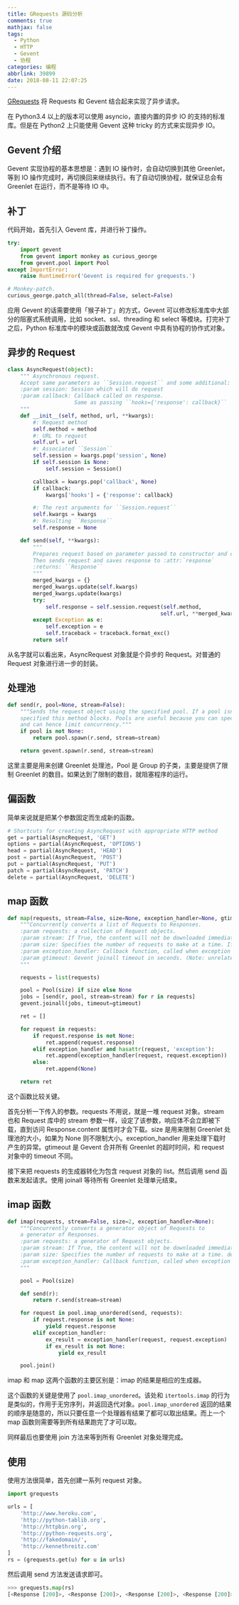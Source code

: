 ```yaml
---
title: GRequests 源码分析
comments: true
mathjax: false
tags:
  - Python
  - HTTP
  - Gevent
  - 协程
categories: 编程
abbrlink: 39899
date: 2018-08-11 22:07:25
---
```


[GRequests](https://github.com/kennethreitz/grequests) 将 Requests 和 Gevent 结合起来实现了异步请求。

<!--more-->

在 Python3.4 以上的版本可以使用 asyncio，直接内置的异步 IO 的支持的标准库。但是在 Python2 上只能使用 Gevent 这种 tricky 的方式来实现异步 IO。

## Gevent 介绍

Gevent 实现协程的基本思想是：遇到 IO 操作时，会自动切换到其他 Greenlet，等到 IO 操作完成时，再切换回来继续执行。有了自动切换协程，就保证总会有 Greenlet 在运行，而不是等待 IO 中。

## 补丁

代码开始，首先引入 Gevent 库，并进行补丁操作。

```python
try:
    import gevent
    from gevent import monkey as curious_george
    from gevent.pool import Pool
except ImportError:
    raise RuntimeError('Gevent is required for grequests.')

# Monkey-patch.
curious_george.patch_all(thread=False, select=False)
```

应用 Gevent 的话需要使用「猴子补丁」的方式，Gevent 可以修改标准库中大部分的阻塞式系统调用，比如 socket、ssl、threading 和 select 等模块。打完补丁之后，Python 标准库中的模块或函数就改成 Gevent 中具有协程的协作式对象。

## 异步的 Request

```python
class AsyncRequest(object):
    """ Asynchronous request.
    Accept same parameters as ``Session.request`` and some additional:
    :param session: Session which will do request
    :param callback: Callback called on response.
                     Same as passing ``hooks={'response': callback}``
    """
    def __init__(self, method, url, **kwargs):
        #: Request method
        self.method = method
        #: URL to request
        self.url = url
        #: Associated ``Session``
        self.session = kwargs.pop('session', None)
        if self.session is None:
            self.session = Session()

        callback = kwargs.pop('callback', None)
        if callback:
            kwargs['hooks'] = {'response': callback}

        #: The rest arguments for ``Session.request``
        self.kwargs = kwargs
        #: Resulting ``Response``
        self.response = None

    def send(self, **kwargs):
        """
        Prepares request based on parameter passed to constructor and optional ``kwargs```.
        Then sends request and saves response to :attr:`response`
        :returns: ``Response``
        """
        merged_kwargs = {}
        merged_kwargs.update(self.kwargs)
        merged_kwargs.update(kwargs)
        try:
            self.response = self.session.request(self.method,
                                                self.url, **merged_kwargs)
        except Exception as e:
            self.exception = e
            self.traceback = traceback.format_exc()
        return self

```

从名字就可以看出来，AsyncRequest 对象就是个异步的 Request。对普通的 Request 对象进行进一步的封装。

## 处理池

```python
def send(r, pool=None, stream=False):
    """Sends the request object using the specified pool. If a pool isn't
    specified this method blocks. Pools are useful because you can specify size
    and can hence limit concurrency."""
    if pool is not None:
        return pool.spawn(r.send, stream=stream)

    return gevent.spawn(r.send, stream=stream)
```

这里主要是用来创建 Greenlet 处理池，Pool 是 Group 的子类，主要是提供了限制 Greenlet 的数目。如果达到了限制的数目，就阻塞程序的运行。

## 偏函数

简单来说就是把某个参数固定而生成新的函数。

```python
# Shortcuts for creating AsyncRequest with appropriate HTTP method
get = partial(AsyncRequest, 'GET')
options = partial(AsyncRequest, 'OPTIONS')
head = partial(AsyncRequest, 'HEAD')
post = partial(AsyncRequest, 'POST')
put = partial(AsyncRequest, 'PUT')
patch = partial(AsyncRequest, 'PATCH')
delete = partial(AsyncRequest, 'DELETE')
```

## map 函数

```python
def map(requests, stream=False, size=None, exception_handler=None, gtimeout=None):
    """Concurrently converts a list of Requests to Responses.
    :param requests: a collection of Request objects.
    :param stream: If True, the content will not be downloaded immediately.
    :param size: Specifies the number of requests to make at a time. If None, no throttling occurs.
    :param exception_handler: Callback function, called when exception occured. Params: Request, Exception
    :param gtimeout: Gevent joinall timeout in seconds. (Note: unrelated to requests timeout)
    """

    requests = list(requests)

    pool = Pool(size) if size else None
    jobs = [send(r, pool, stream=stream) for r in requests]
    gevent.joinall(jobs, timeout=gtimeout)

    ret = []

    for request in requests:
        if request.response is not None:
            ret.append(request.response)
        elif exception_handler and hasattr(request, 'exception'):
            ret.append(exception_handler(request, request.exception))
        else:
            ret.append(None)

    return ret
```

这个函数比较关键。

首先分析一下传入的参数。requests 不用说，就是一堆 request 对象。stream 也和 Request 库中的 stream 参数一样，设定了该参数，响应体不会立即被下载，直到访问 Response.content 属性时才会下载。size 是用来限制 Greenlet 处理池的大小，如果为 None 则不限制大小。exception_handler 用来处理下载时产生的异常。gtimeout 是 Gevent 合并所有 Greenlet 的超时时间，和 request 对象中的 timeout 不同。

接下来把 requests 的生成器转化为包含 request 对象的 list。然后调用 send 函数来发起请求。使用 joinall 等待所有 Greenlet 处理单元结束。

## imap 函数

```python
def imap(requests, stream=False, size=2, exception_handler=None):
    """Concurrently converts a generator object of Requests to
    a generator of Responses.
    :param requests: a generator of Request objects.
    :param stream: If True, the content will not be downloaded immediately.
    :param size: Specifies the number of requests to make at a time. default is 2
    :param exception_handler: Callback function, called when exception occured. Params: Request, Exception
    """

    pool = Pool(size)

    def send(r):
        return r.send(stream=stream)

    for request in pool.imap_unordered(send, requests):
        if request.response is not None:
            yield request.response
        elif exception_handler:
            ex_result = exception_handler(request, request.exception)
            if ex_result is not None:
                yield ex_result

    pool.join()
```

imap 和 map 这两个函数的主要区别是：imap 的结果是相应的生成器。

这个函数的关键是使用了 `pool.imap_unordered`。该处和 `itertools.imap` 的行为是类似的，作用于无穷序列，并返回迭代对象。`pool.imap_unordered` 返回的结果的顺序是随意的，所以只要任意一个处理器有结果了都可以取出结果。而上一个 map 函数则需要等到所有结果跑完了才可以取。

同样最后也要使用 join 方法来等到所有 Greenlet 对象处理完成。

## 使用

使用方法很简单，首先创建一系列 request 对象。

```python
import grequests

urls = [
    'http://www.heroku.com',
    'http://python-tablib.org',
    'http://httpbin.org',
    'http://python-requests.org',
    'http://fakedomain/',
    'http://kennethreitz.com'
]
rs = (grequests.get(u) for u in urls)
```

然后调用 send 方法发送请求即可。

```python
>>> grequests.map(rs)
[<Response [200]>, <Response [200]>, <Response [200]>, <Response [200]>, None, <Response [200]>]
```

